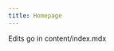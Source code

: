 ```yaml
---
title: Homepage
---
```


<title-block fade="true">
Edits go in content/index.mdx</span>
</title-block>
